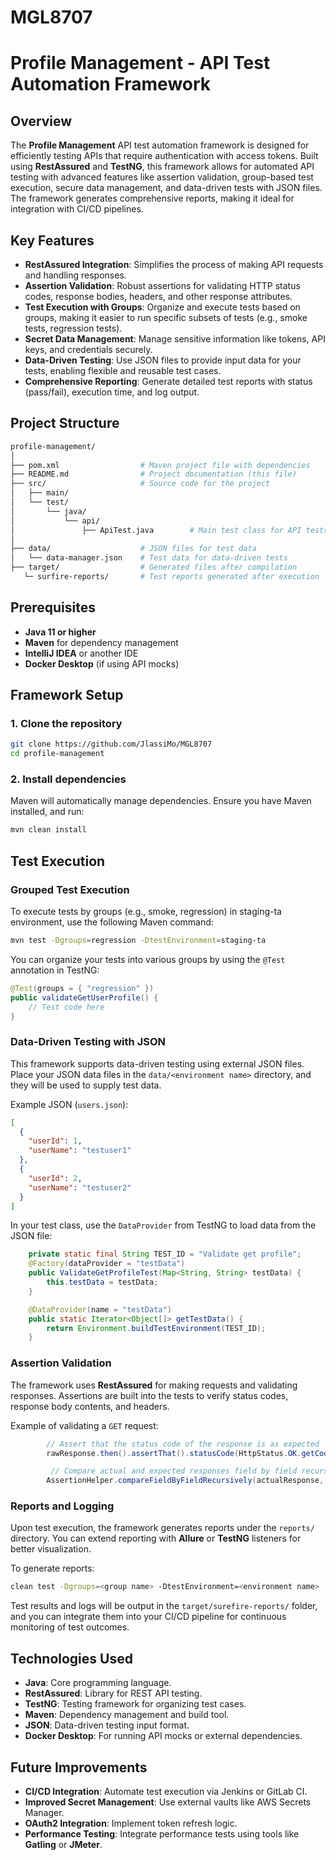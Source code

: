 # MGL8707

# Profile Management - API Test Automation Framework

## Overview

The **Profile Management** API test automation framework is designed for efficiently testing APIs that require authentication with access tokens. Built using **RestAssured** and **TestNG**, this framework allows for automated API testing with advanced features like assertion validation, group-based test execution, secure data management, and data-driven tests with JSON files. The framework generates comprehensive reports, making it ideal for integration with CI/CD pipelines.

## Key Features

- **RestAssured Integration**: Simplifies the process of making API requests and handling responses.
- **Assertion Validation**: Robust assertions for validating HTTP status codes, response bodies, headers, and other response attributes.
- **Test Execution with Groups**: Organize and execute tests based on groups, making it easier to run specific subsets of tests (e.g., smoke tests, regression tests).
- **Secret Data Management**: Manage sensitive information like tokens, API keys, and credentials securely.
- **Data-Driven Testing**: Use JSON files to provide input data for your tests, enabling flexible and reusable test cases.
- **Comprehensive Reporting**: Generate detailed test reports with status (pass/fail), execution time, and log output.

## Project Structure

```bash
profile-management/
│
├── pom.xml                  # Maven project file with dependencies
├── README.md                # Project documentation (this file)
├── src/                     # Source code for the project
│   ├── main/
│   └── test/
│       └── java/
│           └── api/
│               ├── ApiTest.java        # Main test class for API tests
│       
├── data/                    # JSON files for test data
│   └── data-manager.json    # Test data for data-driven tests
├── target/                  # Generated files after compilation
   └─ surfire-reports/       # Test reports generated after execution
```

## Prerequisites

- **Java 11 or higher**
- **Maven** for dependency management
- **IntelliJ IDEA** or another IDE
- **Docker Desktop** (if using API mocks)

## Framework Setup

### 1. Clone the repository

```bash
git clone https://github.com/JlassiMo/MGL8707
cd profile-management
```

### 2. Install dependencies

Maven will automatically manage dependencies. Ensure you have Maven installed, and run:

```bash
mvn clean install
```

## Test Execution

### Grouped Test Execution

To execute tests by groups (e.g., smoke, regression) in staging-ta environment, use the following Maven command:

```bash
mvn test -Dgroups=regression -DtestEnvironment=staging-ta
```

You can organize your tests into various groups by using the `@Test` annotation in TestNG:

```java
@Test(groups = { "regression" })
public validateGetUserProfile() {
    // Test code here
}
```

### Data-Driven Testing with JSON

This framework supports data-driven testing using external JSON files. Place your JSON data files in the `data/<environment name>` directory, and they will be used to supply test data.

Example JSON (`users.json`):

```json
[
  {
    "userId": 1,
    "userName": "testuser1"
  },
  {
    "userId": 2,
    "userName": "testuser2"
  }
]
```

In your test class, use the `DataProvider` from TestNG to load data from the JSON file:

```java
    private static final String TEST_ID = "Validate get profile";
    @Factory(dataProvider = "testData")
    public ValidateGetProfileTest(Map<String, String> testData) {
        this.testData = testData;
    }

    @DataProvider(name = "testData")
    public static Iterator<Object[]> getTestData() {
        return Environment.buildTestEnvironment(TEST_ID);
    }
```

### Assertion Validation

The framework uses **RestAssured** for making requests and validating responses. Assertions are built into the tests to verify status codes, response body contents, and headers.

Example of validating a `GET` request:

```java
        // Assert that the status code of the response is as expected
        rawResponse.then().assertThat().statusCode(HttpStatus.OK.getCode());
```
```java
         // Compare actual and expected responses field by field recursively
        AssertionHelper.compareFieldByFieldRecursively(actualResponse, expectedResponse);
```

### Reports and Logging

Upon test execution, the framework generates reports under the `reports/` directory. You can extend reporting with **Allure** or **TestNG** listeners for better visualization.

To generate reports:

```bash
clean test -Dgroups=<group name> -DtestEnvironment=<environment name>
```

Test results and logs will be output in the `target/surefire-reports/` folder, and you can integrate them into your CI/CD pipeline for continuous monitoring of test outcomes.

## Technologies Used

- **Java**: Core programming language.
- **RestAssured**: Library for REST API testing.
- **TestNG**: Testing framework for organizing test cases.
- **Maven**: Dependency management and build tool.
- **JSON**: Data-driven testing input format.
- **Docker Desktop**: For running API mocks or external dependencies.

## Future Improvements

- **CI/CD Integration**: Automate test execution via Jenkins or GitLab CI.
- **Improved Secret Management**: Use external vaults like AWS Secrets Manager.
- **OAuth2 Integration**: Implement token refresh logic.
- **Performance Testing**: Integrate performance tests using tools like **Gatling** or **JMeter**.
